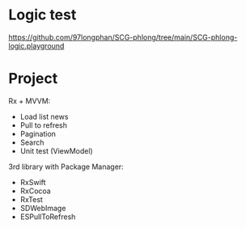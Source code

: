 # Logic test 
https://github.com/97longphan/SCG-phlong/tree/main/SCG-phlong-logic.playground

# Project
Rx + MVVM:
- Load list news
- Pull to refresh
- Pagination
- Search
- Unit test (ViewModel)

3rd library with Package Manager:
- RxSwift
- RxCocoa
- RxTest
- SDWebImage
- ESPullToRefresh
